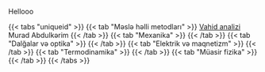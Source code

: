 Hellooo

{{< tabs "uniqueid" >}}
{{< tab "Məslə həlli metodları" >}} [Vahid analizi](/Vahid_analizi.pdf) &nbsp; Murad Abdulkərim {{< /tab >}}
{{< tab "Mexanika" >}}  {{< /tab >}}
{{< tab "Dalğalar və optika" >}}  {{< /tab >}}
{{< tab "Elektrik və maqnetizm" >}}  {{< /tab >}}
{{< tab "Termodinamika" >}}  {{< /tab >}}
{{< tab "Müasir fizika" >}}  {{< /tab >}}
{{< /tabs >}}
